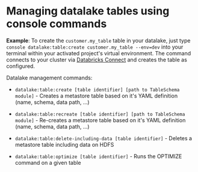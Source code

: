 # Managing datalake tables using console commands

**Example**: To create the `customer.my_table` table in your datalake, just type `console datalake:table:create customer.my_table --env=dev`
into your terminal within your activated project's virtual environment.
The command connects to your cluster via [Databricks Connect](databricks-connect-setup.md) and creates the table as configured.

Datalake management commands: 

* `datalake:table:create [table identifier] [path to TableSchema module]` - Creates a metastore table based on it's YAML definition (name, schema, data path, ...)

* `datalake:table:recreate [table identifier] [path to TableSchema module]` - Re-creates a metastore table based on it's YAML definition (name, schema, data path, ...)

* `datalake:table:delete-including-data [table identifier]` - Deletes a metastore table including data on HDFS

* `datalake:table:optimize [table identifier]` - Runs the OPTIMIZE command on a given table
